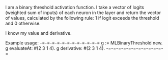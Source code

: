 I am a binary threshold activation function. I take a vector of logits (weighted sum of inputs) of each neuron in the layer and return the vector of values, calculated by the following rule: 1 if logit exceeds the threshold and 0 otherwise.

I know my value and derivative.

Example usage:
-=-=-=-=-=-=-=-=-=-=-=-=
g := MLBinaryThreshold new.
g evaluateAt: #(2 3 1 4). 
g derivative: #(2 3 1 4).
-=-=-=-=-=-=-=-=-=-=-=-=